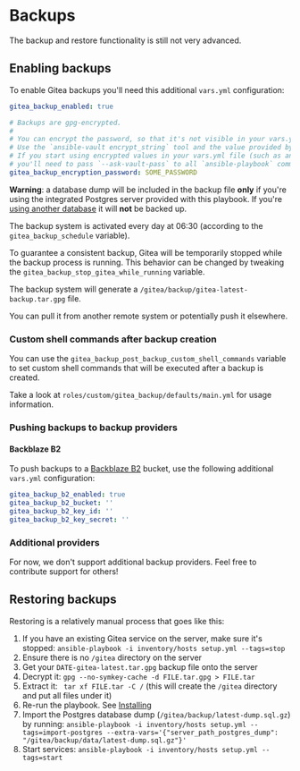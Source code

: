 # Backups

The backup and restore functionality is still not very advanced.


## Enabling backups

To enable Gitea backups you'll need this additional `vars.yml` configuration:

```yaml
gitea_backup_enabled: true

# Backups are gpg-encrypted.
#
# You can encrypt the password, so that it's not visible in your vars.yml file in clear text.
# Use the `ansible-vault encrypt_string` tool and the value provided by it.
# If you start using encrypted values in your vars.yml file (such as an encrypted password here),
# you'll need to pass `--ask-vault-pass` to all `ansible-playbook` commands that you run in the future.
gitea_backup_encryption_password: SOME_PASSWORD
```

**Warning**: a database dump will be included in the backup file **only** if you're using the integrated Postgres server provided with this playbook. If you're [using another database](configuring-playbook-database.md) it will **not** be backed up.

The backup system is activated every day at 06:30 (according to the `gitea_backup_schedule` variable).

To guarantee a consistent backup, Gitea will be temporarily stopped while the backup process is running.
This behavior can be changed by tweaking the `gitea_backup_stop_gitea_while_running` variable.

The backup system will generate a `/gitea/backup/gitea-latest-backup.tar.gpg` file.

You can pull it from another remote system or potentially push it elsewhere.


### Custom shell commands after backup creation

You can use the `gitea_backup_post_backup_custom_shell_commands` variable to set custom shell commands that will be executed after a backup is created.

Take a look at `roles/custom/gitea_backup/defaults/main.yml` for usage information.


### Pushing backups to backup providers

#### Backblaze B2

To push backups to a [Backblaze B2](https://www.backblaze.com/b2/cloud-storage.html) bucket, use the following additional `vars.yml` configuration:

```yaml
gitea_backup_b2_enabled: true
gitea_backup_b2_bucket: ''
gitea_backup_b2_key_id: ''
gitea_backup_b2_key_secret: ''
```

### Additional providers

For now, we don't support additional backup providers. Feel free to contribute support for others!


## Restoring backups

Restoring is a relatively manual process that goes like this:

1. If you have an existing Gitea service on the server, make sure it's stopped: `ansible-playbook -i inventory/hosts setup.yml --tags=stop`
2. Ensure there is no `/gitea` directory on the server
3. Get your `DATE-gitea-latest.tar.gpg` backup file onto the server
4. Decrypt it: `gpg --no-symkey-cache -d FILE.tar.gpg > FILE.tar`
5. Extract it: ` tar xf FILE.tar -C /` (this will create the `/gitea` directory and put all files under it)
6. Re-run the playbook. See [Installing](installing.md)
8. Import the Postgres database dump (`/gitea/backup/latest-dump.sql.gz`) by running: `ansible-playbook -i inventory/hosts setup.yml --tags=import-postgres --extra-vars='{"server_path_postgres_dump": "/gitea/backup/data/latest-dump.sql.gz"}'`
9. Start services: `ansible-playbook -i inventory/hosts setup.yml --tags=start`
